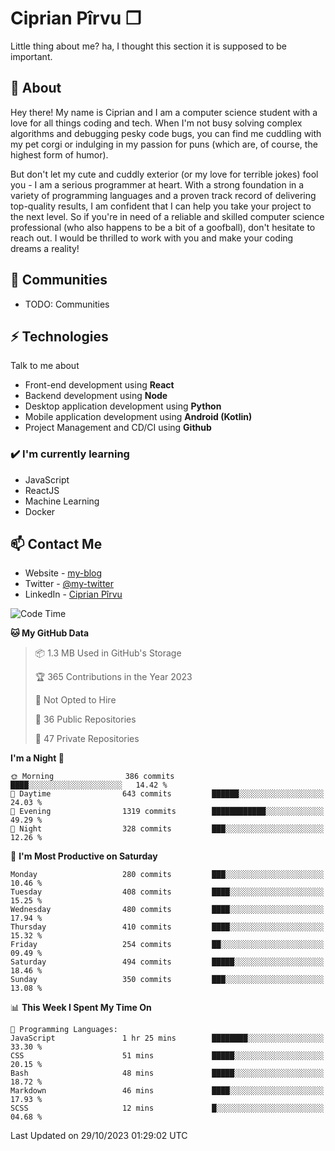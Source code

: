 # Ciprian Pîrvu ❐

Little thing about me? ha, I thought this section it is supposed to be important.

## 🧐 About

Hey there! My name is Ciprian and I am a computer science student with a love for all things coding and tech. When I'm not busy solving complex algorithms and debugging pesky code bugs, you can find me cuddling with my pet corgi or indulging in my passion for puns (which are, of course, the highest form of humor).

But don't let my cute and cuddly exterior (or my love for terrible jokes) fool you - I am a serious programmer at heart. With a strong foundation in a variety of programming languages and a proven track record of delivering top-quality results, I am confident that I can help you take your project to the next level. So if you're in need of a reliable and skilled computer science professional (who also happens to be a bit of a goofball), don't hesitate to reach out. I would be thrilled to work with you and make your coding dreams a reality!

## 👯 Communities

-   TODO: Communities

## ⚡ Technologies

Talk to me about

-   Front-end development using **React**
-   Backend development using **Node**
-   Desktop application development using **Python**
-   Mobile application development using **Android (Kotlin)**
-   Project Management and CD/CI using **Github**

### ✔️ I'm currently learning

-   JavaScript
-   ReactJS
-   Machine Learning
-   Docker

## 📫 Contact Me

-   Website - [my-blog]()
-   Twitter - [@my-twitter]()
-   LinkedIn - [Ciprian Pîrvu](https://www.linkedin.com/in/p%C3%AErvu-ciprian-cristian-4415991b1/)

<!--START_SECTION:waka-->
![Code Time](http://img.shields.io/badge/Code%20Time-1%2C795%20hrs%2024%20mins-blue)

**🐱 My GitHub Data** 

> 📦 1.3 MB Used in GitHub's Storage 
 > 
> 🏆 365 Contributions in the Year 2023
 > 
> 🚫 Not Opted to Hire
 > 
> 📜 36 Public Repositories 
 > 
> 🔑 47 Private Repositories 
 > 
**I'm a Night 🦉** 

```text
🌞 Morning                386 commits         ████░░░░░░░░░░░░░░░░░░░░░   14.42 % 
🌆 Daytime                643 commits         ██████░░░░░░░░░░░░░░░░░░░   24.03 % 
🌃 Evening                1319 commits        ████████████░░░░░░░░░░░░░   49.29 % 
🌙 Night                  328 commits         ███░░░░░░░░░░░░░░░░░░░░░░   12.26 % 
```
📅 **I'm Most Productive on Saturday** 

```text
Monday                   280 commits         ███░░░░░░░░░░░░░░░░░░░░░░   10.46 % 
Tuesday                  408 commits         ████░░░░░░░░░░░░░░░░░░░░░   15.25 % 
Wednesday                480 commits         ████░░░░░░░░░░░░░░░░░░░░░   17.94 % 
Thursday                 410 commits         ████░░░░░░░░░░░░░░░░░░░░░   15.32 % 
Friday                   254 commits         ██░░░░░░░░░░░░░░░░░░░░░░░   09.49 % 
Saturday                 494 commits         █████░░░░░░░░░░░░░░░░░░░░   18.46 % 
Sunday                   350 commits         ███░░░░░░░░░░░░░░░░░░░░░░   13.08 % 
```


📊 **This Week I Spent My Time On** 

```text
💬 Programming Languages: 
JavaScript               1 hr 25 mins        ████████░░░░░░░░░░░░░░░░░   33.30 % 
CSS                      51 mins             █████░░░░░░░░░░░░░░░░░░░░   20.15 % 
Bash                     48 mins             █████░░░░░░░░░░░░░░░░░░░░   18.72 % 
Markdown                 46 mins             ████░░░░░░░░░░░░░░░░░░░░░   17.93 % 
SCSS                     12 mins             █░░░░░░░░░░░░░░░░░░░░░░░░   04.68 % 
```


 Last Updated on 29/10/2023 01:29:02 UTC
<!--END_SECTION:waka-->
